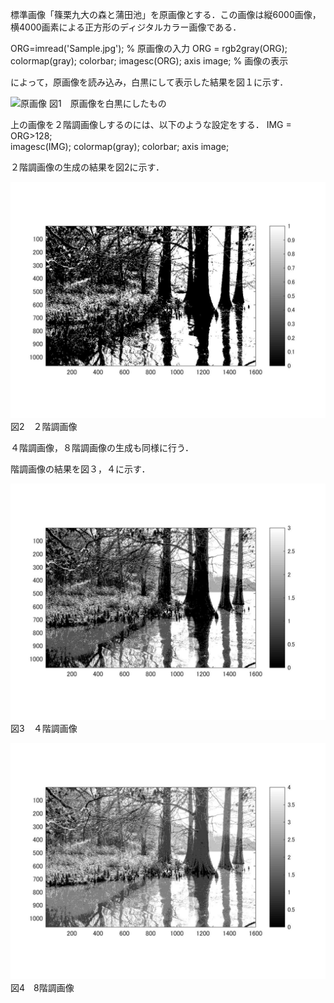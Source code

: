 標準画像「篠栗九大の森と蒲田池」を原画像とする．この画像は縦6000画像，横4000画素による正方形のディジタルカラー画像である．

ORG=imread('Sample.jpg'); % 原画像の入力
ORG = rgb2gray(ORG); colormap(gray); colorbar;
imagesc(ORG); axis image; % 画像の表示

によって，原画像を読み込み，白黒にして表示した結果を図１に示す． 

![原画像](画像/課題2-1.jpg) 
図1　原画像を白黒にしたもの

上の画像を２階調画像しするのには、以下のような設定をする．
IMG = ORG>128;  
imagesc(IMG); colormap(gray); colorbar;  axis image;  

２階調画像の生成の結果を図2に示す．

![原画像](画像/課題2-2.jpg) 
図2　２階調画像

４階調画像，８階調画像の生成も同様に行う．

階調画像の結果を図３，４に示す．

![原画像](画像/課題2-3.jpg) 
図3　４階調画像

![原画像](画像/課題2-4.jpg) 
図4　8階調画像
